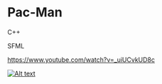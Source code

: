 # Pac-Man

C++

SFML

https://www.youtube.com/watch?v=_uiUCvkUD8c

[![Alt text](https://img.youtube.com/vi/_uiUCvkUD8c/0.jpg)](https://www.youtube.com/watch?v=_uiUCvkUD8c)
